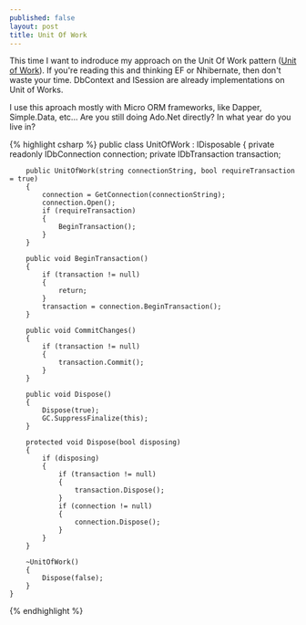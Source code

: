 ```yaml
---
published: false
layout: post
title: Unit Of Work
---
```


This time I want to indroduce my approach on the Unit Of Work pattern ([Unit of Work](http://martinfowler.com/eaaCatalog/unitOfWork.html)).
If you're reading this and thinking EF or Nhibernate, then don't waste your time. DbContext and ISession are already implementations on Unit of Works.

I use this aproach mostly with Micro ORM frameworks, like Dapper, Simple.Data, etc...
Are you still doing Ado.Net directly? In what year do you live in?

{% highlight csharp %}
	public class UnitOfWork : IDisposable
    {
        private readonly IDbConnection connection;
        private IDbTransaction transaction;

        public UnitOfWork(string connectionString, bool requireTransaction = true)
        {
            connection = GetConnection(connectionString);
            connection.Open();
            if (requireTransaction)
            {
                BeginTransaction();
            }
        }

        public void BeginTransaction()
        {
            if (transaction != null)
            {
                return;
            }
            transaction = connection.BeginTransaction();
        }

        public void CommitChanges()
        {
            if (transaction != null)
            {
                transaction.Commit();
            }
        }

        public void Dispose()
        {
            Dispose(true);
            GC.SuppressFinalize(this);
        }

        protected void Dispose(bool disposing)
        {
            if (disposing)
            {
                if (transaction != null)
                {
                    transaction.Dispose();
                }
                if (connection != null)
                {
                    connection.Dispose();
                }
            }
        }

        ~UnitOfWork()
        {
            Dispose(false);
        }
    }
{% endhighlight %}
